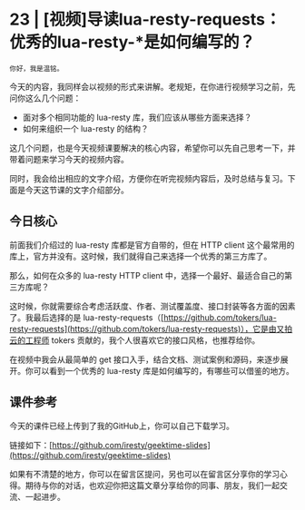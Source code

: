 # 23 | [视频]导读lua-resty-requests：优秀的lua-resty-*是如何编写的？

    你好，我是温铭。

今天的内容，我同样会以视频的形式来讲解。老规矩，在你进行视频学习之前，先问你这么几个问题：

*   面对多个相同功能的 lua-resty 库，我们应该从哪些方面来选择？
*   如何来组织一个 lua-resty 的结构？

这几个问题，也是今天视频课要解决的核心内容，希望你可以先自己思考一下，并带着问题来学习今天的视频内容。

同时，我会给出相应的文字介绍，方便你在听完视频内容后，及时总结与复习。下面是今天这节课的文字介绍部分。

## 今日核心

前面我们介绍过的 lua-resty 库都是官方自带的，但在 HTTP client 这个最常用的库上，官方并没有。这时候，我们就得自己来选择一个优秀的第三方库了。

那么，如何在众多的 lua-resty HTTP client 中，选择一个最好、最适合自己的第三方库呢？

这时候，你就需要综合考虑活跃度、作者、测试覆盖度、接口封装等各方面的因素了。我最后选择的是 lua-resty-requests（[https://github.com/tokers/lua-resty-requests](https://github.com/tokers/lua-resty-requests)），它是由又拍云的工程师 tokers 贡献的，我个人很喜欢它的接口风格，也推荐给你。

在视频中我会从最简单的 get 接口入手，结合文档、测试案例和源码，来逐步展开。你可以看到一个优秀的 lua-resty 库是如何编写的，有哪些可以借鉴的地方。

## 课件参考

今天的课件已经上传到了我的GitHub上，你可以自己下载学习。

链接如下：[https://github.com/iresty/geektime-slides](https://github.com/iresty/geektime-slides)

如果有不清楚的地方，你可以在留言区提问，另也可以在留言区分享你的学习心得。期待与你的对话，也欢迎你把这篇文章分享给你的同事、朋友，我们一起交流、一起进步。
    